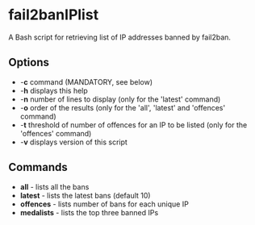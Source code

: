 # fail2banIPlist

A Bash script for retrieving list of IP addresses banned by fail2ban.

## Options
- -**c** command (MANDATORY, see below)
- -**h** displays this help
- -**n** number of lines to display (only for the 'latest' command)
- -**o** order of the results (only for the 'all', 'latest' and 'offences' command)
- -**t** threshold of number of offences for an IP to be listed (only for the 'offences' command)
- -**v** displays version of this script

## Commands
- **all** - lists all the bans
- **latest** - lists the latest bans (default 10)
- **offences** - lists number of bans for each unique IP
- **medalists** - lists the top three banned IPs